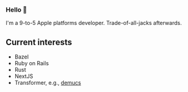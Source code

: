 ### Hello 👋

I'm a 9-to-5 Apple platforms developer. Trade-of-all-jacks afterwards.

## Current interests

- Bazel
- Ruby on Rails
- Rust
- NextJS
- Transformer, e.g., [demucs](https://github.com/adefossez/demucs)
